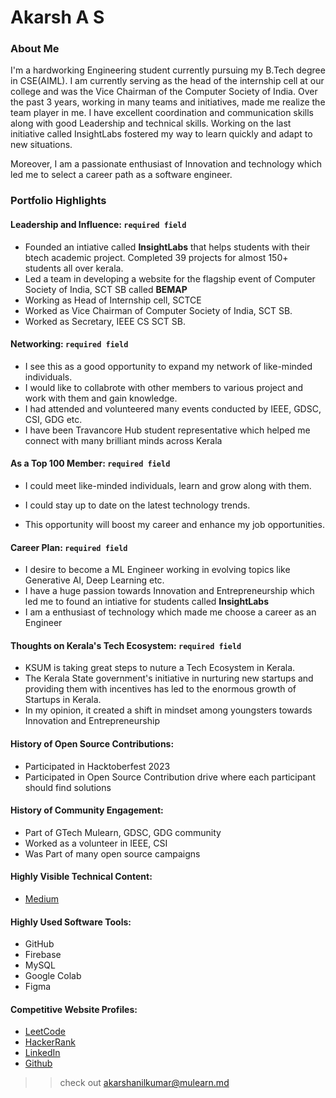 # Akarsh A S

### About Me

I'm a hardworking Engineering student currently pursuing my B.Tech degree in CSE(AIML). I am currently serving as the head of the internship cell at our college and was the Vice Chairman of the Computer Society of India.
Over the past 3 years, working in many teams and initiatives, made me realize the team player in me. I have excellent coordination and communication skills along with good Leadership and technical skills. Working on the last initiative called InsightLabs fostered my way to learn quickly and adapt to new situations.

Moreover, I am a passionate enthusiast of Innovation and technology which led me to select a career path as a software engineer.


### Portfolio Highlights



#### Leadership and Influence: `required field`

- Founded an intiative called **InsightLabs** that helps students with their btech academic project. Completed 39 projects for almost 150+ students all over kerala.
- Led a team in developing a website for the flagship event of Computer Society of India, SCT SB called **BEMAP**
- Working as Head of Internship cell, SCTCE
- Worked as Vice Chairman of Computer Society of India, SCT SB. 
- Worked as Secretary, IEEE CS SCT SB.

#### Networking: `required field`

- I see this as a good opportunity to expand my network of like-minded individuals.
- I would like to collabrote with other members to various project and work with them and gain knowledge.
- I had attended and volunteered many events conducted by IEEE, GDSC, CSI, GDG etc.
- I have been Travancore Hub student representative which helped me connect with many brilliant minds across Kerala

#### As a Top 100 Member: `required field`

- I could meet like-minded individuals, learn and grow along with them.

- I could stay up to date on the latest technology trends.

- This opportunity will boost my career and enhance my job opportunities.

#### Career Plan: `required field`

- I desire to become a ML Engineer working in evolving topics like Generative AI, Deep Learning etc.
- I have a huge passion towards Innovation and Entrepreneurship which led me to found an intiative for students called **InsightLabs**
- I am a enthusiast of technology which made me choose a career as an Engineer

#### Thoughts on Kerala's Tech Ecosystem: `required field`

- KSUM is taking great steps to nuture a Tech Ecosystem in Kerala.
- The Kerala State government's initiative in nurturing new startups and providing them with incentives has led to the enormous growth of Startups in Kerala.
- In my opinion, it created a shift in mindset among youngsters towards Innovation and Entrepreneurship

#### History of Open Source Contributions:

- Participated in Hacktoberfest 2023
- Participated in Open Source Contribution drive where each participant should find solutions

#### History of Community Engagement:

-  Part of GTech Mulearn, GDSC, GDG community
-  Worked as a volunteer in IEEE, CSI
-  Was Part of many open source campaigns

#### Highly Visible Technical Content:

- [Medium](https://medium.com/@akarshkonniyoor)

#### Highly Used Software Tools:

- GitHub
- Firebase
- MySQL
- Google Colab
- Figma

#### Competitive Website Profiles:

- [LeetCode](https://leetcode.com/akarshkonniyoor/)
- [HackerRank](https://www.hackerrank.com/akarshkonniyoor)
- [LinkedIn](https://www.linkedin.com/in/akarsh-a-s-1699ba203/)
- [Github](https://github.com/AkarshAnilkumar)



>> check out [akarshanilkumar@mulearn.md](./profile/akarshanilkumar@mulearn.md) 


